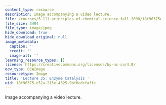 ```yaml
---
content_type: resource
description: Image accompanying a video lecture.
file: /courses/5-111-principles-of-chemical-science-fall-2008/18f96375e52a215e43259bf0edcfaffe_35.jpg
file_size: 3494
file_type: image/jpeg
hide_download: true
hide_download_original: null
image_metadata:
  caption: ''
  credit: ''
  image-alt: ''
learning_resource_types: []
license: https://creativecommons.org/licenses/by-nc-sa/4.0/
ocw_type: OCWImage
resourcetype: Image
title: 'Lecture 35: Enzyme Catalysis '
uid: 18f96375-e52a-215e-4325-9bf0edcfaffe
---
```

Image accompanying a video lecture.